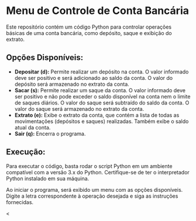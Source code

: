 <body>
  <h1>Menu de Controle de Conta Bancária</h1>
  <p>Este repositório contém um código Python para controlar operações básicas de uma conta bancária, como depósito, saque e exibição do extrato.</p>

  <h2>Opções Disponíveis:</h2>
  <ul>
    <li><strong>Depositar (d):</strong> Permite realizar um depósito na conta. O valor informado deve ser positivo e será adicionado ao saldo da conta. O valor do depósito será armazenado no extrato da conta.</li>
    <li><strong>Sacar (s):</strong> Permite realizar um saque da conta. O valor informado deve ser positivo e não pode exceder o saldo disponível na conta nem o limite de saques diários. O valor do saque será subtraído do saldo da conta. O valor do saque será armazenado no extrato da conta.</li>
    <li><strong>Extrato (e):</strong> Exibe o extrato da conta, que contém a lista de todas as movimentações (depósitos e saques) realizadas. Também exibe o saldo atual da conta.</li>
    <li><strong>Sair (q):</strong> Encerra o programa.</li>
  </ul>

  <h2>Execução:</h2>
  <p>Para executar o código, basta rodar o script Python em um ambiente compatível com a versão 3.x do Python. Certifique-se de ter o interpretador Python instalado em sua máquina.</p>
  <p>Ao iniciar o programa, será exibido um menu com as opções disponíveis. Digite a letra correspondente à operação desejada e siga as instruções fornecidas.</p>
  <</body>
</html>
